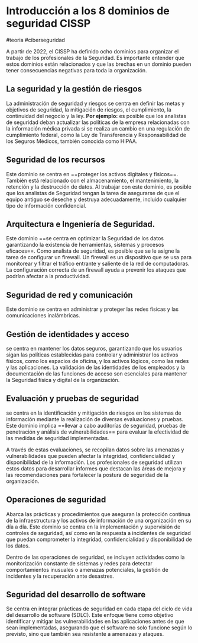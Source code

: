 # Introducción a los 8 dominios de seguridad CISSP
#teoria #ciberseguridad 

A partir de 2022, el CISSP ha definido ocho dominios para organizar el trabajo de los profesionales de la Seguridad. Es importante entender que estos dominios están relacionados y que las brechas en un dominio pueden tener consecuencias negativas para toda la organización.

## La seguridad y la gestión de riesgos
La administración de seguridad y riesgos se centra en definir las metas y objetivos de seguridad, la mitigación de riesgos, el cumplimiento, la continuidad del negocio y la ley. 
**Por ejemplo:** es posible que los analistas de seguridad deban actualizar las políticas de la empresa relacionadas con la información médica privada si se realiza un cambio en una regulación de cumplimiento federal, como la Ley de Transferencia y Responsabilidad de los Seguros Médicos, también conocida como HIPAA.
## Seguridad de los recursos
Este dominio se centra en ==proteger los activos digitales y físicos==. También está relacionado con el almacenamiento, el mantenimiento, la retención y la destrucción de datos. Al trabajar con este dominio, es posible que los analistas de Seguridad tengan la tarea de asegurarse de que el equipo antiguo se deseche y destruya adecuadamente, incluido cualquier tipo de información confidencial.
## Arquitectura e Ingeniería de Seguridad.
Este dominio ==se centra en optimizar la Seguridad de los datos garantizando la existencia de herramientas, sistemas y procesos eficaces==. Como analista de seguridad, es posible que se le asigne la tarea de configurar un firewall. Un firewall es un dispositivo que se usa para monitorear y filtrar el tráfico entrante y saliente de la red de computadoras. La configuración correcta de un firewall ayuda a prevenir los ataques que podrían afectar a la productividad.
## Seguridad de red y comunicación
Este dominio se centra en administrar y proteger las redes físicas y las comunicaciones inalámbricas. 
## Gestión de identidades y acceso
se centra en mantener los datos seguros, garantizando que los usuarios sigan las políticas establecidas para controlar y administrar los activos físicos, como los espacios de oficina, y los activos lógicos, como las redes y las aplicaciones. La validación de las identidades de los empleados y la documentación de las funciones de acceso son esenciales para mantener la Seguridad física y digital de la organización. 
## Evaluación y pruebas de seguridad
se centra en la identificación y mitigación de riesgos en los sistemas de información mediante la realización de diversas evaluaciones y pruebas. Este dominio implica ==llevar a cabo auditorías de seguridad, pruebas de penetración y análisis de vulnerabilidades== para evaluar la efectividad de las medidas de seguridad implementadas.

A través de estas evaluaciones, se recopilan datos sobre las amenazas y vulnerabilidades que pueden afectar la integridad, confidencialidad y disponibilidad de la información. Los profesionales de seguridad utilizan estos datos para desarrollar informes que destacan las áreas de mejora y las recomendaciones para fortalecer la postura de seguridad de la organización.
## Operaciones de seguridad
Abarca las prácticas y procedimientos que aseguran la protección continua de la infraestructura y los activos de información de una organización en su día a día. Este dominio se centra en la implementación y supervisión de controles de seguridad, así como en la respuesta a incidentes de seguridad que puedan comprometer la integridad, confidencialidad y disponibilidad de los datos.

Dentro de las operaciones de seguridad, se incluyen actividades como la monitorización constante de sistemas y redes para detectar comportamientos inusuales o amenazas potenciales, la gestión de incidentes y la recuperación ante desastres. 
## Seguridad del desarrollo de software
Se centra en integrar prácticas de seguridad en cada etapa del ciclo de vida del desarrollo de software (SDLC). Este enfoque tiene como objetivo identificar y mitigar las vulnerabilidades en las aplicaciones antes de que sean implementadas, asegurando que el software no solo funcione según lo previsto, sino que también sea resistente a amenazas y ataques.